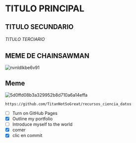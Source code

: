 #      TITULO PRINCIPAL 
##     TITULO SECUNDARIO
###### TITULO TERCIARIO

##   MEME DE CHAINSAWMAN 
![nvnldlkbe6v91](https://github.com/TitanNotSoGreat/MCD-UNISON-skills-communicate-using-markdown/assets/26212690/96ccb184-10ac-4e1b-a568-4de15dac050c)
##   Meme
![5d0ffd08b3a329952b8d710a6a14effa](https://github.com/TitanNotSoGreat/MCD-UNISON-skills-communicate-using-markdown/assets/26212690/b4871c88-81a4-4405-995f-9b2ed5233106)

```
https://github.com/TitanNotSoGreat/recursos_ciencia_datos
```
- [ ] Turn on GitHub Pages
- [x] Outline my portfolio
- [ ] Introduce myself to the world
- [x] comer
- [x] clic en commit
